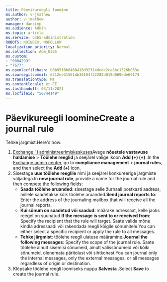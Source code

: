 ```yaml
---
title: Päevikureegli loomine
ms.author: v-jmathew
author: v-jmathew
manager: dansimp
ms.audience: Admin
ms.topic: article
ms.service: o365-administration
ROBOTS: NOINDEX, NOFOLLOW
localization_priority: Normal
ms.collection: Adm_O365
ms.custom:
- "9004299"
- "7677"
ms.openlocfilehash: b0b95f8b6460418d92314dede2ca8bc1326b033e
ms.sourcegitcommit: 6312ee31561db36104f32282d019d069ede69174
ms.translationtype: MT
ms.contentlocale: et-EE
ms.lasthandoff: 03/11/2021
ms.locfileid: "50744149"
---
```

# <a name="create-a-journal-rule"></a><span data-ttu-id="25dda-102">Päevikureegli loomine</span><span class="sxs-lookup"><span data-stu-id="25dda-102">Create a journal rule</span></span>

<span data-ttu-id="25dda-103">Tehke järgmist.</span><span class="sxs-lookup"><span data-stu-id="25dda-103">Here's how:</span></span>

1. <span data-ttu-id="25dda-104">[Exchange ' i administreerimiskeskuses](https://go.microsoft.com/fwlink/p/?linkid=2059104)Avage **nõuetele vastavuse haldamise**  >  **Töölehe reeglid** ja seejärel valige ikoon **Add (+) (+)** .</span><span class="sxs-lookup"><span data-stu-id="25dda-104">In the [Exchange admin center](https://go.microsoft.com/fwlink/p/?linkid=2059104), go to **compliance management** > **journal rules**, and then select the **Add (+)** icon.</span></span>
2. <span data-ttu-id="25dda-105">Sisestage **uue töölehe reeglile** nimi ja seejärel konkureerige järgmiste väljadega.</span><span class="sxs-lookup"><span data-stu-id="25dda-105">In **new journal rule**, provide a name for the journal rule and then compete the following fields:</span></span>  
    - <span data-ttu-id="25dda-106">**Saada töölehe aruanded**: sisestage selle žurnaali postkasti aadress, millele saadetakse kõik töölehe aruanded.</span><span class="sxs-lookup"><span data-stu-id="25dda-106">**Send journal reports to**: Enter the address of the journaling mailbox that will receive all the journal reports.</span></span>  
    - <span data-ttu-id="25dda-107">**Kui sõnum on saadetud või saadud**: määrake adressaat, kelle jaoks reegel on suunatud.</span><span class="sxs-lookup"><span data-stu-id="25dda-107">**If the message is sent to or received from**: Specify the recipient that the rule will target.</span></span> <span data-ttu-id="25dda-108">Saate valida mõne kindla adressaadi või rakendada reegli kõigile sõnumitele.</span><span class="sxs-lookup"><span data-stu-id="25dda-108">You can either select a specific recipient or apply the rule to all messages.</span></span>  
    - <span data-ttu-id="25dda-109">**Tehke järgmist**: töölehe reegli ulatuse määramine.</span><span class="sxs-lookup"><span data-stu-id="25dda-109">**Journal the following messages**: Specify the scope of the journal rule.</span></span> <span data-ttu-id="25dda-110">Saate töölehe ainult sisemisi sõnumeid, ainult välissõnumeid või kõiki sõnumeid, olenemata päritolust või sihtkohast.</span><span class="sxs-lookup"><span data-stu-id="25dda-110">You can journal only the internal messages, only the external messages, or all messages regardless of origin or destination.</span></span>
3. <span data-ttu-id="25dda-111">Klõpsake töölehe reegli loomiseks nuppu **Salvesta** .</span><span class="sxs-lookup"><span data-stu-id="25dda-111">Select **Save** to create the journal rule.</span></span>
